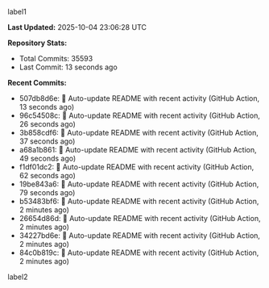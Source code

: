 
label1 
<!-- ACTIVITY_START -->
**Last Updated:** 2025-10-04 23:06:28 UTC

**Repository Stats:**
- Total Commits: 35593
- Last Commit: 13 seconds ago

**Recent Commits:**
- 507db8d6e: 🤖 Auto-update README with recent activity (GitHub Action, 13 seconds ago)
- 96c54508c: 🤖 Auto-update README with recent activity (GitHub Action, 26 seconds ago)
- 3b858cdf6: 🤖 Auto-update README with recent activity (GitHub Action, 37 seconds ago)
- a68a1b861: 🤖 Auto-update README with recent activity (GitHub Action, 49 seconds ago)
- f1df01dc2: 🤖 Auto-update README with recent activity (GitHub Action, 62 seconds ago)
- 19be843a6: 🤖 Auto-update README with recent activity (GitHub Action, 79 seconds ago)
- b53483bf6: 🤖 Auto-update README with recent activity (GitHub Action, 2 minutes ago)
- 26654d86d: 🤖 Auto-update README with recent activity (GitHub Action, 2 minutes ago)
- 34227bd6e: 🤖 Auto-update README with recent activity (GitHub Action, 2 minutes ago)
- 84c0b819c: 🤖 Auto-update README with recent activity (GitHub Action, 2 minutes ago)
<!-- ACTIVITY_END -->

label2
